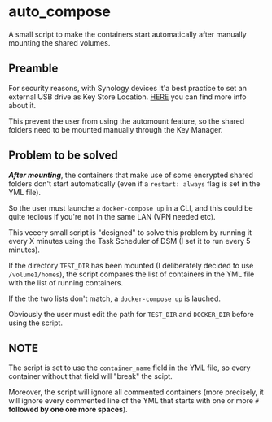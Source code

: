 # auto_compose
A small script to make the containers start automatically after manually mounting the shared volumes.

## Preamble

For security reasons, with Synology devices It'a best practice to set an external USB drive as Key Store Location.
[HERE](https://blog.elcomsoft.com/2019/11/synology-nas-encryption-forensic-analysis-of-synology-nas-devices/) you can find more info about it.

This prevent the user from using the automount feature, so the shared folders need to be mounted manually through the Key Manager.

## Problem to be solved

***After mounting***, the containers that make use of some encrypted shared folders don't start automatically (even if a `restart: always` flag is set in the YML file).

So the user must launche a `docker-compose up` in a CLI, and this could be quite tedious if you're not in the same LAN (VPN needed etc).

This veeery small script is "designed" to solve this problem by running it every X minutes using the Task Scheduler of DSM (I set it to run every 5 minutes).

If the directory `TEST_DIR` has been mounted (I deliberately decided to use `/volume1/homes`), the script compares the list of containers in the YML file with the list of running containers.

If the the two lists don't match, a `docker-compose up` is lauched.

Obviously the user must edit the path for `TEST_DIR` and `DOCKER_DIR` before using the script.

## NOTE

The script is set to use the `container_name` field in the YML file, so every container without that field will "break" the scipt.

Moreover, the script will ignore all commented containers (more precisely, it will ignore every commented line of the YML that starts with one or more `#` **followed by one ore more spaces**).
